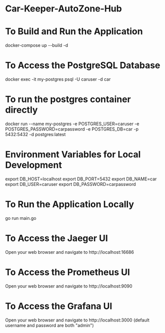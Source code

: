# Car-Keeper-AutoZone-Hub

# To Build and Run the Application
docker-compose up --build -d

# To Access the PostgreSQL Database
docker exec -it my-postgres psql -U caruser -d car

# To run the postgres container directly
docker run --name my-postgres   -e POSTGRES_USER=caruser   -e POSTGRES_PASSWORD=carpassword   -e POSTGRES_DB=car   -p 5432:5432   -d postgres:latest

# Environment Variables for Local Development
export DB_HOST=localhost
export DB_PORT=5432
export DB_NAME=car
export DB_USER=caruser
export DB_PASSWORD=carpassword

# To Run the Application Locally
go run main.go

# To Access the Jaeger UI
Open your web browser and navigate to http://localhost:16686

# To Access the Prometheus UI
Open your web browser and navigate to http://localhost:9090

# To Access the Grafana UI
Open your web browser and navigate to http://localhost:3000 (default username and password are both "admin")